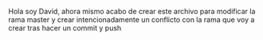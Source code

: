 Hola soy David, ahora mismo acabo de crear este archivo para modificar la rama master y crear intencionadamente un conflicto con la rama que voy a crear tras hacer un commit y push
